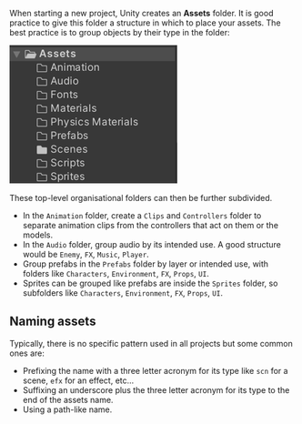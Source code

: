 When starting a new project, Unity creates an **Assets** folder. It is good practice to give this folder a structure in which to place your assets. The best practice is to group objects by their type in the folder:

![](./images/top_level_project_structure.png)

These top-level organisational folders can then be further subdivided.

- In the `Animation` folder, create a `Clips` and `Controllers` folder to separate animation clips from the controllers that act on them or the models.
- In the `Audio` folder, group audio by its intended use. A good structure would be `Enemy`, `FX`, `Music`, `Player`.
- Group prefabs in the `Prefabs` folder by layer or intended use, with folders like `Characters`, `Environment`, `FX`, `Props`, `UI`.
- Sprites can be grouped like prefabs are inside the `Sprites` folder, so subfolders like `Characters`, `Environment`, `FX`, `Props`, `UI`.

## Naming assets
Typically, there is no specific pattern used in all projects but some common ones are:

- Prefixing the name with a three letter acronym for its type like `scn` for a scene, `efx` for an effect, etc...
- Suffixing an underscore plus the three letter acronym for its type to the end of the assets name.
- Using a path-like name.